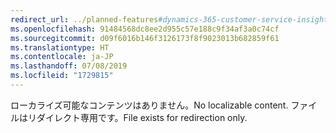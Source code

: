 ```yaml
---
redirect_url: ../planned-features#dynamics-365-customer-service-insights
ms.openlocfilehash: 91484568dc8ee2d955c57e188c9f34af3a0c74cf
ms.sourcegitcommit: d09f6016b146f3126173f8f9023013b682859f61
ms.translationtype: HT
ms.contentlocale: ja-JP
ms.lasthandoff: 07/08/2019
ms.locfileid: "1729815"
---
```

 <span data-ttu-id="6b3b4-101">ローカライズ可能なコンテンツはありません。</span><span class="sxs-lookup"><span data-stu-id="6b3b4-101">No localizable content.</span></span> <span data-ttu-id="6b3b4-102">ファイルはリダイレクト専用です。</span><span class="sxs-lookup"><span data-stu-id="6b3b4-102">File exists for redirection only.</span></span>